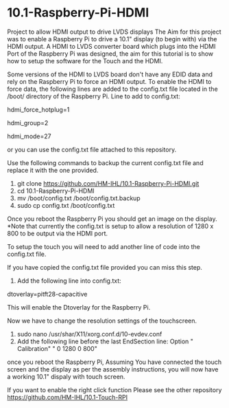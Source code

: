 # 10.1-Raspberry-Pi-HDMI
Project to allow HDMI output to drive LVDS displays
The Aim for this project was to enable a Raspberry Pi to drive a 10.1" display (to begin with) via the HDMI output.
A HDMI to LVDS converter board which plugs into the HDMI Port of the Raspberry Pi was designed, the aim for this tutorial is to show how to setup the software for the Touch and the HDMI.

Some versions of the HDMI to LVDS board don't have any EDID data and rely on the Raspberry Pi to force an HDMI output.
To enable the HDMI to force data, the following lines are added to the config.txt file located in the /boot/ directory of the Raspberry Pi.
Line to add to config.txt:

hdmi_force_hotplug=1

hdmi_group=2

hdmi_mode=27

or you can use the config.txt file attached to this repository.

Use the following commands to backup the current config.txt file and replace it with the one provided.
1. git clone https://github.com/HM-IHL/10.1-Raspberry-Pi-HDMI.git
2. cd 10.1-Raspberry-Pi-HDMI
3. mv /boot/config.txt /boot/config.txt.backup
4. sudo cp config.txt /boot/config.txt

Once you reboot the Raspberry Pi you should get an image on the display.
*Note that currently the config.txt is setup to allow a resolution of 1280 x 800 to be output via the HDMI port.

To setup the touch you will need to add another line of code into the config.txt file.

If you have copied the config.txt file provided you can miss this step.

1. Add the following line into config.txt:

dtoverlay=pitft28-capacitive

This will enable the Dtoverlay for the Raspberry Pi.

Now we have to change the resolution settings of the touchscreen.
1. sudo nano /usr/shar/X11/xorg.conf.d/10-evdev.conf
2. Add the following line before the last EndSection line:
Option " Calibration" " 0 1280 0 800"

once you reboot the Raspberry Pi, Assuming You have connected the touch screen and the display as per the assembly instructions, you will now have a working 10.1" dispaly with touch screen.

If you want to enable the right click function Please see the other repository https://github.com/HM-IHL/10.1-Touch-RPI
